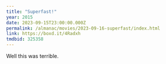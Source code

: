 ```yaml
---
title: "Superfast!"
year: 2015
date: 2023-09-15T23:00:00.000Z
permalink: /almanac/movies/2023-09-16-superfast/index.html
link: https://boxd.it/4Radxh
tmdbid: 325358
---
```


Well this was terrible.